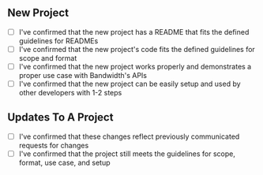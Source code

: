 ## New Project
- [ ] I've confirmed that the new project has a README that fits the defined guidelines for READMEs
- [ ] I've confirmed that the new project's code fits the defined guidelines for scope and format
- [ ] I've confirmed that the new project works properly and demonstrates a proper use case with Bandwidth's APIs
- [ ] I've confirmed that the new project can be easily setup and used by other developers with 1-2 steps

## Updates To A Project
- [ ] I've confirmed that these changes reflect previously communicated requests for changes
- [ ] I've confirmed that the project still meets the guidelines for scope, format, use case, and setup

